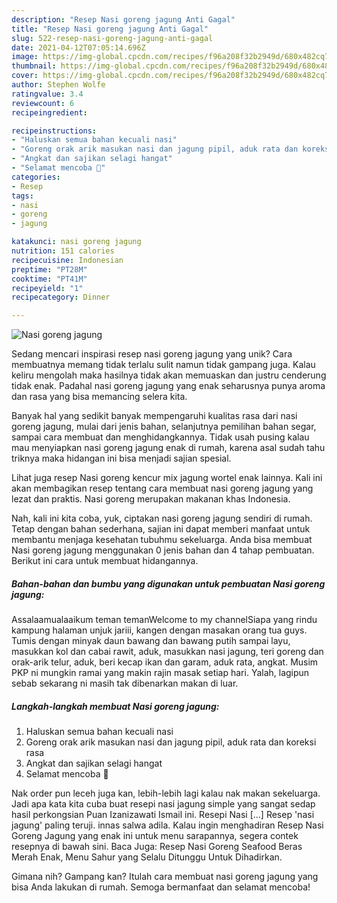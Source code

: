 ```yaml
---
description: "Resep Nasi goreng jagung Anti Gagal"
title: "Resep Nasi goreng jagung Anti Gagal"
slug: 522-resep-nasi-goreng-jagung-anti-gagal
date: 2021-04-12T07:05:14.696Z
image: https://img-global.cpcdn.com/recipes/f96a208f32b2949d/680x482cq70/nasi-goreng-jagung-foto-resep-utama.jpg
thumbnail: https://img-global.cpcdn.com/recipes/f96a208f32b2949d/680x482cq70/nasi-goreng-jagung-foto-resep-utama.jpg
cover: https://img-global.cpcdn.com/recipes/f96a208f32b2949d/680x482cq70/nasi-goreng-jagung-foto-resep-utama.jpg
author: Stephen Wolfe
ratingvalue: 3.4
reviewcount: 6
recipeingredient:

recipeinstructions:
- "Haluskan semua bahan kecuali nasi"
- "Goreng orak arik masukan nasi dan jagung pipil, aduk rata dan koreksi rasa"
- "Angkat dan sajikan selagi hangat"
- "Selamat mencoba 🤗"
categories:
- Resep
tags:
- nasi
- goreng
- jagung

katakunci: nasi goreng jagung 
nutrition: 151 calories
recipecuisine: Indonesian
preptime: "PT28M"
cooktime: "PT41M"
recipeyield: "1"
recipecategory: Dinner

---
```



![Nasi goreng jagung](https://img-global.cpcdn.com/recipes/f96a208f32b2949d/680x482cq70/nasi-goreng-jagung-foto-resep-utama.jpg)

Sedang mencari inspirasi resep nasi goreng jagung yang unik? Cara membuatnya memang tidak terlalu sulit namun tidak gampang juga. Kalau keliru mengolah maka hasilnya tidak akan memuaskan dan justru cenderung tidak enak. Padahal nasi goreng jagung yang enak seharusnya punya aroma dan rasa yang bisa memancing selera kita.

Banyak hal yang sedikit banyak mempengaruhi kualitas rasa dari nasi goreng jagung, mulai dari jenis bahan, selanjutnya pemilihan bahan segar, sampai cara membuat dan menghidangkannya. Tidak usah pusing kalau mau menyiapkan nasi goreng jagung enak di rumah, karena asal sudah tahu triknya maka hidangan ini bisa menjadi sajian spesial.

Lihat juga resep Nasi goreng kencur mix jagung wortel enak lainnya. Kali ini akan membagikan resep tentang cara membuat nasi goreng jagung yang lezat dan praktis. Nasi goreng merupakan makanan khas Indonesia.


Nah, kali ini kita coba, yuk, ciptakan nasi goreng jagung sendiri di rumah. Tetap dengan bahan sederhana, sajian ini dapat memberi manfaat untuk membantu menjaga kesehatan tubuhmu sekeluarga. Anda bisa membuat Nasi goreng jagung menggunakan 0 jenis bahan dan 4 tahap pembuatan. Berikut ini cara untuk membuat hidangannya.

<!--inarticleads1-->

##### Bahan-bahan dan bumbu yang digunakan untuk pembuatan Nasi goreng jagung:



Assalaamualaaikum teman temanWelcome to my channelSiapa yang rindu kampung halaman unjuk jariii, kangen dengan masakan orang tua guys. Tumis dengan minyak daun bawang dan bawang putih sampai layu, masukkan kol dan cabai rawit, aduk, masukkan nasi jagung, teri goreng dan orak-arik telur, aduk, beri kecap ikan dan garam, aduk rata, angkat. Musim PKP ni mungkin ramai yang makin rajin masak setiap hari. Yalah, lagipun sebab sekarang ni masih tak dibenarkan makan di luar. 

<!--inarticleads2-->

##### Langkah-langkah membuat Nasi goreng jagung:

1. Haluskan semua bahan kecuali nasi
1. Goreng orak arik masukan nasi dan jagung pipil, aduk rata dan koreksi rasa
1. Angkat dan sajikan selagi hangat
1. Selamat mencoba 🤗


Nak order pun leceh juga kan, lebih-lebih lagi kalau nak makan sekeluarga. Jadi apa kata kita cuba buat resepi nasi jagung simple yang sangat sedap hasil perkongsian Puan Izanizawati Ismail‎ ini. Resepi Nasi […] Resep &#39;nasi jagung&#39; paling teruji. innas salwa adila. Kalau ingin menghadiran Resep Nasi Goreng Jagung yang enak ini untuk menu sarapannya, segera contek resepnya di bawah sini. Baca Juga: Resep Nasi Goreng Seafood Beras Merah Enak, Menu Sahur yang Selalu Ditunggu Untuk Dihadirkan. 

Gimana nih? Gampang kan? Itulah cara membuat nasi goreng jagung yang bisa Anda lakukan di rumah. Semoga bermanfaat dan selamat mencoba!
